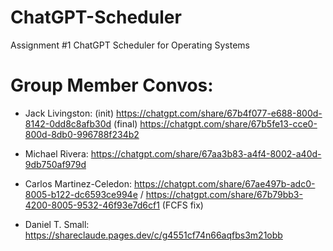 # ChatGPT-Scheduler
Assignment #1 ChatGPT Scheduler for Operating Systems


# Group Member Convos:
- Jack Livingston: (init) https://chatgpt.com/share/67b4f077-e688-800d-8142-0dd8c8afb30d
                   (final) https://chatgpt.com/share/67b5fe13-cce0-800d-8db0-996788f234b2

- Michael Rivera: https://chatgpt.com/share/67aa3b83-a4f4-8002-a40d-9db750af979d
- Carlos Martinez-Celedon: https://chatgpt.com/share/67ae497b-adc0-8005-b122-dc6593ce994e / https://chatgpt.com/share/67b79bb3-4200-8005-9532-46f93e7d6cf1 (FCFS fix)
- Daniel T. Small: https://shareclaude.pages.dev/c/g4551cf74n66aqfbs3m21obb
